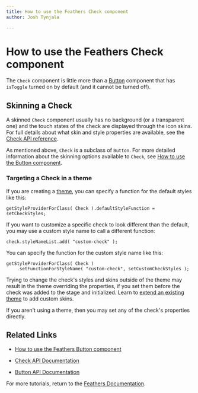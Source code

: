 ```yaml
---
title: How to use the Feathers Check component  
author: Josh Tynjala

---
```

# How to use the Feathers Check component

The `Check` component is little more than a [Button](button.html) component that has `isToggle` turned on by default (and it cannot be turned off).

## Skinning a Check

A skinned `Check` component usually has no background (or a transparent one) and the touch states of the check are displayed through the icon skins. For full details about what skin and style properties are available, see the [Check API reference](http://feathersui.com/documentation/feathers/controls/Check.html).

As mentioned above, `Check` is a subclass of `Button`. For more detailed information about the skinning options available to `Check`, see [How to use the Button component](button.html).

### Targeting a Check in a theme

If you are creating a [theme](themes.html), you can specify a function for the default styles like this:

``` code
getStyleProviderForClass( Check ).defaultStyleFunction = setCheckStyles;
```

If you want to customize a specific check to look different than the default, you may use a custom style name to call a different function:

``` code
check.styleNameList.add( "custom-check" );
```

You can specify the function for the custom style name like this:

``` code
getStyleProviderForClass( Check )
    .setFunctionForStyleName( "custom-check", setCustomCheckStyles );
```

Trying to change the check's styles and skins outside of the theme may result in the theme overriding the properties, if you set them before the check was added to the stage and initialized. Learn to [extend an existing theme](extending-themes.html) to add custom skins.

If you aren't using a theme, then you may set any of the check's properties directly.

## Related Links

-   [How to use the Feathers Button component](button.html)

-   [Check API Documentation](http://feathersui.com/documentation/feathers/controls/Check.html)

-   [Button API Documentation](http://feathersui.com/documentation/feathers/controls/Button.html)

For more tutorials, return to the [Feathers Documentation](index.html).


